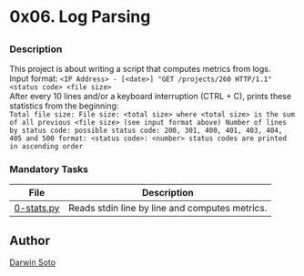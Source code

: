 # 0x06. Log Parsing

##

### Description

This project is about writing a script that computes metrics from logs.<br>
Input format: `<IP Address> - [<date>] "GET /projects/260 HTTP/1.1" <status code> <file size>`<br>
After every 10 lines and/or a keyboard interruption (CTRL + C), prints these statistics from the beginning:<br>
`Total file size: File size: <total size>
where <total size> is the sum of all previous <file size> (see input format above)
Number of lines by status code:
possible status code: 200, 301, 400, 401, 403, 404, 405 and 500
format: <status code>: <number>
status codes are printed in ascending order`

### Mandatory Tasks

| File | Description |
| ------ | ------ |
| [0-stats.py](0-stats.py) | Reads stdin line by line and computes metrics. |


## Author

[Darwin Soto](https://twitter.com/darutos)
